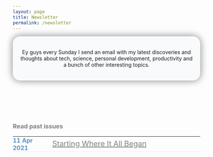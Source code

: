 ```yaml
---
layout: page
title: Newsletter
permalink: /newsletter
---
```

<header style="background-color: #F8FAFC; border-radius: 20px; padding: 20px; box-shadow: 0px 0px 20px grey">
<p style="text-align: center">Ey guys every Sunday I send an email with my latest discoveries and thoughts about tech, science, personal development, productivity and a bunch of other interesting topics.</p>
<script async data-uid="657d52a115" src="https://fabulous-maker-8008.ck.page/657d52a115/index.js"></script>
</header>
<br>
<br>
<h3 style="text-align: justify; color: grey">Read past issues</h3>
<table style="border-bottom: 1px solid #F2F2F2; border-top: 0px solid #000; border-right: 0px solid #000; border-left: 0px solid #000">
  <tr> 
    <td style="table-layout: fixed; width: 100px; font-size: 100%; color: #5395CE; border-bottom: 1px solid #F2F2F2; border-top: 0px solid #000; border-right: 0px solid #000; border-left: 0px solid #000; align: left; margin: 0px; padding: 0px"><b>11 Apr 2021</b></td>
    <td style="table-layout: fixed; width: 400px; border-bottom: 1px solid #F2F2F2; border-top: 0px solid #000; border-right: 0px solid #000; border-left: 0px solid #000"><a style="font-size: 20px; color: grey" href="https://jcentercreation.github.io/JekyllPersonalWeb/newsletter/11/04/2021/Newsletter.html">Starting Where It All Began</a></td>
  </tr>
</table>